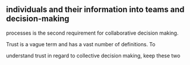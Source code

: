 ## individuals and their information into teams and decision-making

processes is the second requirement for collaborative decision making.

Trust is a vague term and has a vast number of definitions. To

understand trust in regard to collective decision making, keep these two